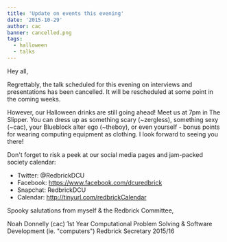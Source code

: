 ```yaml
---
title: 'Update on events this evening'
date: '2015-10-29'
author: cac
banner: cancelled.png
tags:
  - halloween
  - talks
---
```

Hey all,

Regrettably, the talk scheduled for this evening on interviews and
presentations has been cancelled. It will be rescheduled at some point in
the coming weeks.

However, our Halloween drinks are still going ahead! Meet us at 7pm in The
Slipper. You can dress up as something scary (~zergless), something sexy
(~cac), your Blueblock alter ego (~theboy), or even yourself - bonus
points for wearing computing equipment as clothing. I look forward to
seeing you there!


Don't forget to risk a peek at our social media pages and jam-packed
society calendar:
- Twitter:  @RedbrickDCU
- Facebook: https://www.facebook.com/dcuredbrick
- Snapchat: RedbrickDCU
- Calendar: http://tinyurl.com/redbrickCalendar


Spooky salutations from myself & the Redbrick Committee,

Noah Donnelly (cac)
1st Year Computational Problem Solving & Software Development (ie.
"computers")
Redbrick Secretary 2015/16
